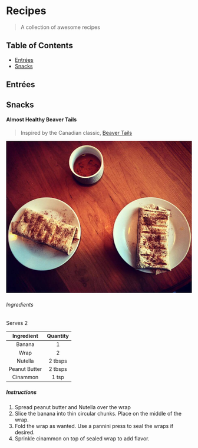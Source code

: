 # Recipes

> A collection of awesome recipes

## Table of Contents
- [Entrées]()
- [Snacks](#snacks)

## Entrées

## Snacks

#### Almost Healthy Beaver Tails

> Inspired by the Canadian classic, [Beaver Tails](http://beavertails.com/en/)

![Almost Healthy Beaver Tails](/almost_healthy_beaver_tails.jpg)

###### Ingredients

Serves 2

| Ingredient    | Quantity |
|:-------------:|:--------:|
| Banana        | 1        |
| Wrap          | 2        |
| Nutella       | 2 tbsps  |
| Peanut Butter | 2 tbsps  |
| Cinammon      | 1 tsp    |

##### Instructions

1. Spread peanut butter and Nutella over the wrap
2. Slice the banana into thin circular chunks. Place on the middle of the wrap.
3. Fold the wrap as wanted. Use a pannini press to seal the wraps if desired.
4. Sprinkle cinammon on top of sealed wrap to add flavor.
